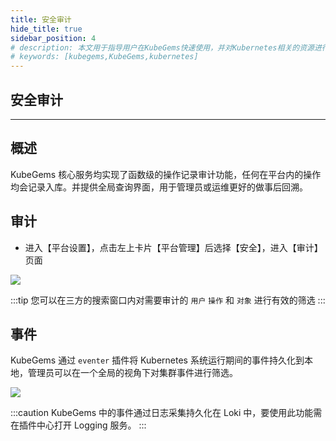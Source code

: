 ```yaml
---
title: 安全审计
hide_title: true
sidebar_position: 4
# description: 本文用于指导用户在KubeGems快速使用，并对Kubernetes相关的资源进行操作
# keywords: [kubegems,KubeGems,kubernetes]
---
```


## 安全审计

---

## 概述

KubeGems 核心服务均实现了函数级的操作记录审计功能，任何在平台内的操作均会记录入库。并提供全局查询界面，用于管理员或运维更好的做事后回溯。

## 审计

- 进入【平台设置】，点击左上卡片【平台管理】后选择【安全】，进入【审计】页面

![](./assets/audit.jpg)

:::tip
您可以在三方的搜索窗口内对需要审计的 `用户` `操作` 和 `对象` 进行有效的筛选
:::

## 事件

KubeGems 通过 `eventer` 插件将 Kubernetes 系统运行期间的事件持久化到本地，管理员可以在一个全局的视角下对集群事件进行筛选。

![](assets/kubernetes-event.jpg)

:::caution
KubeGems 中的事件通过日志采集持久化在 Loki 中，要使用此功能需在插件中心打开 Logging 服务。
:::